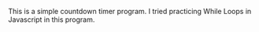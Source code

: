 This is a simple countdown timer program. I tried practicing While Loops in Javascript in this program.
